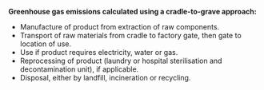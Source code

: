 **Greenhouse gas emissions calculated using a cradle-to-grave approach:**
- Manufacture of product from extraction of raw components.
- Transport of raw materials from cradle to factory gate, then gate to location of use.
- Use if product requires electricity, water or gas.
- Reprocessing of product (laundry or hospital sterilisation and decontamination unit), if applicable.
- Disposal, either by landfill, incineration or recycling.